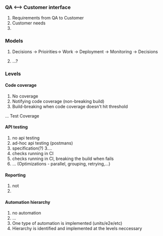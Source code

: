 ### QA <-->  Customer interface

1. Requirements from QA to Customer
2. Customer needs
3. 


### Models 

1. Decisions -> Prioirities-> Work -> Deployment -> Monitoring -> Decisions

2. ...?

### Levels

#### Code coverage

1. No coverage
2. Notifying code coverage (non-breaking build)
3. Build-breaking when code coverage doesn't hit threshold


... Test Coverage

#### API testing

1. no api testing
2. ad-hoc api testing (postmans)
3. specification(?)
3....
3. checks running in CI
4. checks running in CI, breaking the build when fails
5. ... (Optimizations - parallel, grouping, retrying,...)

#### Reporting

1. not
2. 

#### Automation hierarchy

1. no automation
2. ...
3. One type of automation is implemented (units/e2e/etc)
4. Hierarchy is identified and implemented at the levels neccessary

